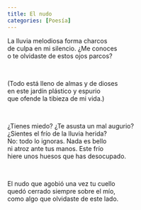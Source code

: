 ```yaml
---
title: El nudo 
categories: [Poesía]
---
```


La lluvia melodiosa forma charcos<br>
de culpa en mi silencio. ¿Me conoces<br>
o te olvidaste de estos ojos parcos?<br>

<br>

(Todo está lleno de almas y de dioses <br>
en este jardín plástico y espurio<br>
que ofende la tibieza de mi vida.)<br>

<br>

¿Tienes miedo? ¿Te asusta un mal augurio?<br>
¿Sientes el frío de la lluvia herida?<br>
No: todo lo ignoras. Nada es bello<br>
ni atroz ante tus manos. Este frío <br>
hiere unos huesos que has desocupado.<br>

<br>

El nudo que agobió una vez tu cuello<br>
quedó cerrado siempre sobre el mío,<br>
como algo que olvidaste de este lado.
